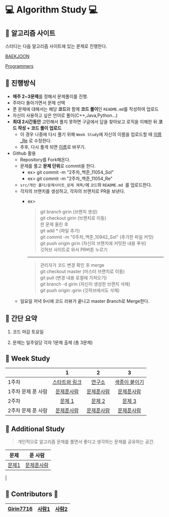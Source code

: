 # :computer: Algorithm Study :computer:

## :closed_book: 알고리즘 사이트

스터디는 다음 알고리즘 사이트에 있는 문제로 진행한다.

[BAEKJOON](https://www.acmicpc.net/)

[Programmers](https://programmers.co.kr/learn/challenges?tab=all_challenges)

## :orange_book: 진행방식

- **매주 2~3문제**를 정해서 문제풀이를 진행.
- 주마다 돌아가면서 문제 선택
- 푼 문제에 대해서는 해당 **코드**와 함께 **코드 풀이**인 `README.md`를 작성하여 업로드
- 자신이 사용하고 싶은 언어로 풀이(C++,Java,Python...)
- **최대 2시간동안** 고민해서 풀지 못하면 구글에서 답을 찾아보고 로직을 이해한 뒤 **코드 작성 + 코드 풀이 업로드**
  - 이 경우 나중에 다시 풀기 위해 `Week Study`에 자신의 이름을 업로드할 때 [이름_Re](파일경로) 로 수정한다.
  - 추후, 다시 풀게 되면 [이름](파일경로)로 바꾸기.
- Github 활용
  - Repository를 Fork해온다.
  - 문제를 풀고 **문제 단위**로 commit을 한다.
    - ex> git commit -m "2주차_백준_11054_Sol"
    - ex> git commit -m "2주차_백준_11054_Re"
  - `src/개인 폴더/문제사이트_문제 제목/`에 `코드`와 `README.md `를 업로드한다.
  - 각자의 브랜치를 생성하고, 각자의 브랜치로 PR을 보낸다.
    - ex>
      >git branch girin (브랜치 생성)<br>
      git checkout girin (브랜치로 이동)<br>
      한 문제 올린 후<br>
      git add * (파일 추가)<br>
      git commit -m "0주차_백준_10942_Sol" (추가한 파일 커밋)<br>
      git push origin girin (자신의 브랜치에 커밋한 내용 푸쉬)<br>
      깃허브 사이트로 와서 PR버튼 누르기<br>

      ------------------------------------
      
      >관리자가 코드 변경 확인 후 merge<br>
      git checkout master (마스터 브랜치로 이동)<br>
      git pull (변경 내용 로컬에 가져오기)<br>
      git branch -d girin (자신이 생성한 브랜치 삭제)<br>
      git push origin :girin (깃허브에서도 삭제)<br>
  - 일요일 저녁 9시에 코드 리뷰가 끝나고 master Branch로 Merge한다.


## :ledger: 간단 요약

1. 코드 마감 토요일

2. 문제는 일주일당 각자 1문제 출제 (총 3문제)

## :pencil: Week Study

|        |                              1                               |                              2                               |                            3                            |                              
| ------ | :----------------------------------------------------------: | :----------------------------------------------------------: | :-----------------------------------------------------: | 
| 1주차 | [스타트와 링크](https://www.acmicpc.net/problem/14889) | [연구소](https://www.acmicpc.net/problem/14502) | [색종이 붙이기](https://www.acmicpc.net/problem/17136) |
| 1주차 문제 푼 사람 | [문제푼사람](문제풀이주소) | [문제푼사람](문제풀이주소) | [문제푼사람](문제풀이주소) |
| 2주차 | [문제 1](문제주소) | [문제 2](문제주소) | [문제 3](문제주소) |
| 2주차 문제 푼 사람 | [문제푼사람](문제풀이주소) | [문제푼사람](문제풀이주소) | [문제푼사람](문제풀이주소) |



## :memo: Additional Study

> 개인적으로 알고리즘 문제를 풀면서 좋다고 생각하는 문제를 공유하는 공간.

| 문제     | 푼 사람 |                                                  
| -------- | ----------------------------------------------------- | 
| [문제1](문제주소) | [문제푼사람](문제풀이주소)
| 

## :boy: Contributors :girl:

| [Girin7716](https://github.com/girin7716) | [사람1](깃허브주소) | [사람2](깃허브주소) |
|-------------------------------------|-----------------------------------------|-------------------------------------|

